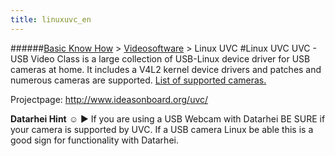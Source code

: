 ```yaml
---
title: linuxuvc_en
---
```

######[Basic Know How](/restreamer/wiki/basic_know_how.html) > [Videosoftware](/restreamer/wiki/videosoftware_en.html) > Linux UVC
#Linux UVC
UVC - USB Video Class is a large collection of USB-Linux device driver for USB cameras at home.
It includes a V4L2 kernel device drivers and patches and numerous cameras are supported.  <a 
href="http://www.ideasonboard.org/uvc/#devices" target="_blank">List of supported cameras.</a>

Projectpage: <a href="http://www.ideasonboard.org/uvc/" target="_blank">http://www.ideasonboard.org/uvc/</a>  

**Datarhei Hint** ☺ ► If you are using a USB Webcam with Datarhei BE SURE if your camera is supported by UVC. If a USB camera Linux be able this is a good sign for functionality with Datarhei. 